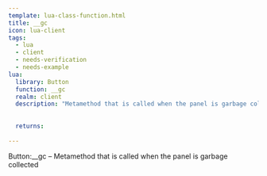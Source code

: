 ```yaml
---
template: lua-class-function.html
title: __gc
icon: lua-client
tags:
  - lua
  - client
  - needs-verification
  - needs-example
lua:
  library: Button
  function: __gc
  realm: client
  description: "Metamethod that is called when the panel is garbage collected"
  
  
  returns:
    
---
```


<div class="lua__search__keywords">
Button:__gc &#x2013; Metamethod that is called when the panel is garbage collected
</div>
